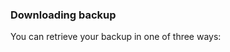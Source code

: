<!-- usedin: [ _legacy_docker/AddOns] - post: -->


### Downloading backup

You can retrieve your backup in one of three ways:

